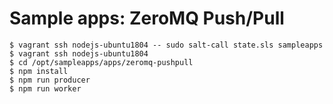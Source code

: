 # Sample apps: ZeroMQ Push/Pull

```
$ vagrant ssh nodejs-ubuntu1804 -- sudo salt-call state.sls sampleapps
$ vagrant ssh nodejs-ubuntu1804
$ cd /opt/sampleapps/apps/zeromq-pushpull
$ npm install
$ npm run producer
$ npm run worker
```

